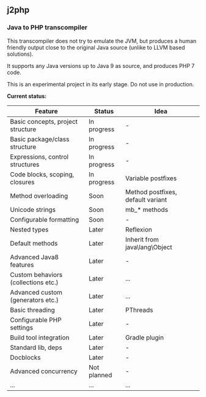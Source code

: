 ## j2php ##
### Java to PHP transcompiler ###

This transcompiler does not try to emulate the JVM,
but produces a human friendly output close to the original Java source
(unlike to LLVM based solutions).

It supports any Java versions up to Java 9 as source, and produces PHP 7 code.

This is an experimental project in its early stage. Do not use in production.

**Current status:**

| Feature | Status | Idea |
|---------|--------|------|
| Basic concepts, project structure  | In progress | - |
| Basic package/class structure | In progress | - |
| Expressions, control structures | In progress | - |
| Code blocks, scoping, closures | In progress | Variable postfixes |
| Method overloading | Soon | Method postfixes, default variant |
| Unicode strings | Soon | mb_\* methods |
| Configurable formatting | Soon | - |
| Nested types | Later | Reflexion |
| Default methods | Later | Inherit from java\\lang\\Object |
| Advanced Java8 features | Later | - |
| Custom behaviors (collections etc.) | Later | ... |
| Advanced custom (generators etc.) | Later | ... |
| Basic threading | Later | PThreads |
| Configurable PHP settings | Later | - |
| Build tool integration | Later | Gradle plugin |
| Standard lib, deps | Later | - |
| Docblocks | Later | - |
| Advanced concurrency | Not planned | - |
| ... | ... | ... 

